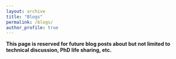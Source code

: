 ```yaml
---
layout: archive
title: "Blogs"
permalink: /blogs/
author_profile: true
---
```


**This page is reserved for future blog posts about but not limited to technical discussion, PhD life sharing, etc.**